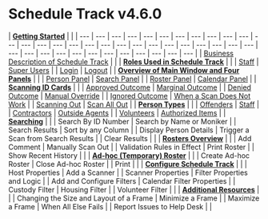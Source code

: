 # Schedule Track v4.6.0

| [**Getting Started**](getting-started.md) |  |
| --- | --- | --- | --- | --- | --- | --- | --- | --- | --- | --- | --- | --- | --- | --- | --- | --- | --- | --- | --- | --- | --- | --- | --- | --- | --- | --- | --- | --- | --- | --- | --- | --- | --- | --- | --- | --- | --- | --- |
| [Business Description of Schedule Track](getting-started.md#business-description-of-schedule-track) |  |
| [**Roles Used in Schedule Track**](roles-used-in-schedule-track.md) |  |
| [Staff](roles-used-in-schedule-track.md#staff) | [Super Users](roles-used-in-schedule-track.md#super-users) |
| [Login](roles-used-in-schedule-track.md#login) | [Logout](roles-used-in-schedule-track.md#logout) |
| [**Overview of Main Window and Four Panels**](overview-of-main-window.md) |  |
| [Person Panel](overview-of-main-window.md#person-panel) | [Search Panel](overview-of-main-window.md#search-panel) |
| [Roster Panel](overview-of-main-window.md#roster-panel) | [Calendar Panel](overview-of-main-window.md#calendar-panel) |
| [**Scanning ID Cards**](scanning-id-cards.md) |  |
| [Approved Outcome](scanning-id-cards.md#approved-outcome) | [Marginal Outcome](scanning-id-cards.md#marginal-outcome) |
| [Denied Outcome](scanning-id-cards.md#denied-outcome) | [Manual Override](scanning-id-cards.md#manual-override) |
| [Ignored Outcome](scanning-id-cards.md#ignored-outcome) | [When a Scan Does Not Work](scanning-id-cards.md#when-a-scan-does-not-work) |
| [Scanning Out](scanning-id-cards.md#scanning-out) | [Scan All Out](scanning-id-cards.md#scan-all-out) |
| [**Person Types**](person-types.md) |  |
| [Offenders](person-types.md#offenders) | [Staff](person-types.md#staff) |
| [Contractors](person-types.md#contractors) | [Outside Agents](person-types.md#outside-agents) |
| [Volunteers](person-types.md#volunteers) | [Authorized Items](person-types.md#authorized-items-and-acknowledgement) |
| [**Searching**](searching.md) |  |
| Search By ID Number | Search by Name or Moniker |
| Search Results | Sort by any Column |
| Display Person Details | Trigger a Scan from Search Results |
| Clear Results |  |
| [**Rosters Overview**](rosters-overview.md) |  |
| Add Comment | Manually Scan Out |
| Validation Rules in Effect | Print Roster |
| Show Recent History |  |
| [**Ad-hoc \(Temporary\) Roster**](ad-hoc-temporary-roster.md) |  |
| Create Ad-hoc Roster | Close Ad-hoc Roster |
| Print |  |
| [**Configure Schedule Track**](configure-schedule-track.md) |  |
| Host Properties | Add a Scanner |
| Scanner Properties | Filter Properties and Logic |
| Add and Configure Filters | Calendar Filter Properties |
| Custody Filter | Housing Filter |
| Volunteer Filter |  |
| [**Additional Resources**](additional-resources.md) |  |
| Changing the Size and Layout of a Frame | Minimize a Frame |
| Maximize a Frame | When All Else Fails |
| Report Issues to Help Desk |  |

